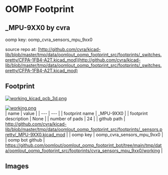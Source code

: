 # OOMP Footprint  
## _MPU-9XX0  by cvra  
  
oomp key: oomp_cvra_sensors_mpu_9xx0  
  
source repo at: [http://github.com/cvra/kicad-lib/blob/master/tmp/data/oomlout_oomp_footprint_src/footprints/_switches.pretty/CFPA-1FB4-A2T.kicad_mod](http://github.com/cvra/kicad-lib/blob/master/tmp/data/oomlout_oomp_footprint_src/footprints/_switches.pretty/CFPA-1FB4-A2T.kicad_mod)  
## Footprint  
  
[![working_kicad_pcb_3d.png](working_kicad_pcb_3d_600.png)](working_kicad_pcb_3d.png)  
  
[![working.png](working_600.png)](working.png)  
| name | value | 
| --- | --- | 
| footprint name | _MPU-9XX0 | 
| footprint description | None | 
| number of pads | 24 | 
| github path | http://github.com/cvra/kicad-lib/blob/master/tmp/data/oomlout_oomp_footprint_src/footprints/_sensors.pretty/_MPU-9XX0.kicad_mod | 
| oomp key | oomp_cvra_sensors_mpu_9xx0 | 
| oomp bot github | https://github.com/oomlout/oomlout_oomp_footprint_bot/tree/main/tmp/data/oomlout_oomp_footprint_src/footprints/cvra_sensors_mpu_9xx0/working | 
## Images  
